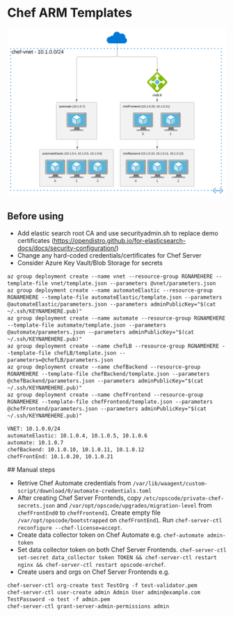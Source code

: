 # Chef ARM Templates

![Overview](/images/overview.svg)

## Before using

* Add elastic search root CA and use securityadmin.sh to replace demo certificates (https://opendistro.github.io/for-elasticsearch-docs/docs/security-configuration/)
* Change any hard-coded credentials/certificates for Chef Server
* Consider Azure Key Vault/Blob Storage for secrets

```
az group deployment create --name vnet --resource-group RGNAMEHERE --template-file vnet/template.json --parameters @vnet/parameters.json
az group deployment create --name automateElastic --resource-group RGNAMEHERE --template-file automateElastic/template.json --parameters @automateElastic/parameters.json --parameters adminPublicKey="$(cat ~/.ssh/KEYNAMEHERE.pub)"
az group deployment create --name automate --resource-group RGNAMEHERE --template-file automate/template.json --parameters @automate/parameters.json --parameters adminPublicKey="$(cat ~/.ssh/KEYNAMEHERE.pub)"
az group deployment create --name chefLB --resource-group RGNAMEHERE --template-file chefLB/template.json --parameters=@chefLB/parameters.json
az group deployment create --name chefBackend --resource-group RGNAMEHERE --template-file chefBackend/template.json --parameters @chefBackend/parameters.json --parameters adminPublicKey="$(cat ~/.ssh/KEYNAMEHERE.pub)"
az group deployment create --name chefFrontend --resource-group RGNAMEHERE --template-file chefFrontend/template.json --parameters @chefFrontend/parameters.json --parameters adminPublicKey="$(cat ~/.ssh/KEYNAMEHERE.pub)"
```

```
VNET: 10.1.0.0/24
automateElastic: 10.1.0.4, 10.1.0.5, 10.1.0.6
automate: 10.1.0.7
chefBackend: 10.1.0.10, 10.1.0.11, 10.1.0.12
chefFrontEnd: 10.1.0.20, 10.1.0.21
```

## Manual steps

* Retrive Chef Automate credentials from `/var/lib/waagent/custom-script/download/0/automate-credentials.toml`
* After creating Chef Server Frontends, copy `/etc/opscode/private-chef-secrets.json` and `/var/opt/opscode/upgrades/migration-level` from `chefFrontEnd0` to `chefFrontend1`. Create empty file `/var/opt/opscode/bootstrapped` on `chefFrontEnd1`. Run `chef-server-ctl reconfigure --chef-license=accept`.
* Create data collector token on Chef Automate e.g. `chef-automate admin-token`
* Set data collector token on both Chef Server Frontends. `chef-server-ctl set-secret data_collector token TOKEN && chef-server-ctl restart nginx && chef-server-ctl restart opscode-erchef`.
* Create users and orgs on Chef Server Frontends e.g.
```
chef-server-ctl org-create test TestOrg -f test-validator.pem
chef-server-ctl user-create admin Admin User admin@example.com TestPassword -o test -f admin.pem
chef-server-ctl grant-server-admin-permissions admin
```
